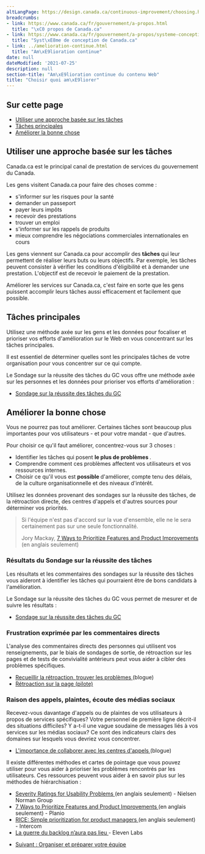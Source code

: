 ```yaml
---
altLangPage: https://design.canada.ca/continuous-improvement/choosing.html
breadcrumbs:
- link: https://www.canada.ca/fr/gouvernement/a-propos.html
  title: "\xC0 propos de Canada.ca"
- link: https://www.canada.ca/fr/gouvernement/a-propos/systeme-conception.html
  title: "Syst\xE8me de conception de Canada.ca"
- link: ../amelioration-continue.html
  title: "Am\xE9lioration continue"
date: null
dateModified: '2021-07-25'
description: null
section-title: "Am\xE9lioration continue du contenu Web"
title: "Choisir quoi am\xE9liorer"
---
```



<section>
 <h2>
  Sur cette page
 </h2>
 <ul>
  <li>
   <a href="#pourquoi">
    Utiliser une approche basée sur les tâches
   </a>
  </li>
  <li>
   <a href="#principales">
    Tâches principales
   </a>
  </li>
  <li>
   <a href="#choisir">
    Améliorer la bonne chose
   </a>
  </li>
 </ul>
</section>

<h2 id="pourquoi">
 Utiliser une approche basée sur les tâches
</h2>

<p>
 Canada.ca est le principal canal de prestation de services du gouvernement du Canada.
</p>

<p>
 Les gens visitent Canada.ca pour faire des choses comme :
</p>

<ul>
 <li>
  s'informer sur les risques pour la santé
 </li>
 <li>
  demander un passeport
 </li>
 <li>
  payer leurs impôts
 </li>
 <li>
  recevoir des prestations
 </li>
 <li>
  trouver un emploi
 </li>
 <li>
  s'informer sur les rappels de produits
 </li>
 <li>
  mieux comprendre les négociations commerciales internationales en cours
 </li>
</ul>

<p>
 Les gens viennent sur Canada.ca pour accomplir des
 <strong>
  tâches
 </strong>
 qui leur permettent de réaliser leurs buts ou leurs objectifs. Par exemple, les tâches peuvent consister à vérifier les conditions d'éligibilité et à demander une prestation. L'objectif est de recevoir le paiement de la prestation.
</p>

<p>
 Améliorer les services sur Canada.ca, c'est faire en sorte que les gens puissent accomplir leurs tâches aussi efficacement et facilement que possible.
</p>

<h2 id="principales">
 Tâches principales
</h2>

<p>
 Utilisez une méthode axée sur les gens et les données pour focaliser et prioriser vos efforts d'amélioration sur le Web en vous concentrant sur les tâches principales.
</p>

<p>
 Il est essentiel de déterminer quelles sont les principales tâches de votre organisation pour vous concentrer sur ce qui compte.
</p>

<p>
 Le Sondage sur la réussite des tâches du GC vous offre une méthode axée sur les personnes et les données pour prioriser vos efforts d'amélioration :
</p>

<ul>
 <li>
  <a href="./mesure/SRTGC.html">
   Sondage sur la réussite des tâches du GC
  </a>
 </li>
</ul>

<h2 id="choisir">
 Améliorer la bonne chose
</h2>

<p>
 Vous ne pourrez pas tout améliorer. Certaines tâches sont beaucoup plus importantes pour vos utilisateurs - et pour votre mandat - que d'autres.
</p>

<p>
 Pour choisir ce qu'il faut améliorer, concentrez-vous sur 3 choses :
</p>

<ul>
 <li>
  Identifier les tâches qui posent
  <strong>
   le plus de problèmes
  </strong>
  .
 </li>
 <li>
  Comprendre comment ces problèmes affectent vos utilisateurs et vos ressources internes.
 </li>
 <li>
  Choisir ce qu'il vous est
  <strong>
   possible
  </strong>
  d'améliorer, compte tenu des délais, de la culture organisationnelle et des niveaux d'intérêt.
 </li>
</ul>

<p>
 Utilisez les données provenant des sondages sur la réussite des tâches, de la rétroaction directe, des centres d'appels et d'autres sources pour déterminer vos priorités.
</p>

<blockquote>
 <p>
  Si l'équipe n'est pas d'accord sur la vue d'ensemble, elle ne le sera certainement pas sur une seule fonctionnalité.
 </p>
 <p class="small">
  Jory Mackay,
  <a href="https://plan.io/blog/feature-prioritization/">
   7 Ways to Prioritize Features and Product Improvements
  </a>
  (en anglais seulement)
 </p>
</blockquote>

<h3>
 Résultats du Sondage sur la réussite des tâches
</h3>

<p>
 Les résultats et les commentaires des sondages sur la réussite des tâches vous aideront à identifier les tâches qui pourraient être de bons candidats à l'amélioration.
</p>

<p>
 Le Sondage sur la réussite des tâches du GC vous permet de mesurer et de suivre les résultats :
</p>

<ul>
 <li>
  <a href="./mesure/SRTGC.html">
   Sondage sur la réussite des tâches du GC
  </a>
 </li>
</ul>

<h3>
 Frustration exprimée par les commentaires directs
</h3>

<p>
 L'analyse des commentaires directs des personnes qui utilisent vos renseignements, par le biais de sondages de sortie, de rétroaction sur les pages et de tests de convivialité antérieurs peut vous aider à cibler des problèmes spécifiques.
</p>

<ul>
 <li>
  <a href="https://blogue.canada.ca/2020/10/09/recueillir-la-retroaction">
   Recueillir la rétroaction, trouver les problèmes
  </a>
  (blogue)
 </li>
 <li>
  <a href="./mesure/retroaction.html">
   Rétroaction sur la page (pilote)
  </a>
 </li>
</ul>

<h3>
 Raison des appels, plaintes, écoute des médias sociaux
</h3>

<p>
 Recevez-vous davantage d'appels ou de plaintes de vos utilisateurs à propos de services spécifiques? Votre personnel de première ligne décrit-il des situations difficiles? Y a-t-il une vague soudaine de messages liés à vos services sur les médias sociaux? Ce sont des indicateurs clairs des domaines sur lesquels vous devriez vous concentrer.
</p>

<ul>
 <li>
  <a href="https://blogue.canada.ca/2021/03/01/collaborer-avec-centres-appels">
   L'importance de collaborer avec les centres d'appels
  </a>
  (blogue)
 </li>
</ul>

<p>
 Il existe différentes méthodes et cartes de pointage que vous pouvez utiliser pour vous aider à prioriser les problèmes rencontrés par les utilisateurs. Ces ressources peuvent vous aider à en savoir plus sur les méthodes de hiérarchisation :
</p>

<ul>
 <li>
  <a href="https://www.nngroup.com/articles/how-to-rate-the-severity-of-usability-problems/">
   Severity Ratings for Usability Problems
  </a>
  (en anglais seulement) - Nielsen Norman Group
 </li>
 <li>
  <a href="https://plan.io/blog/feature-prioritization/">
   7 Ways to Prioritize Features and Product Improvements
  </a>
  (en anglais seulement) - Planio
 </li>
 <li>
  <a href="https://www.intercom.com/blog/rice-simple-prioritization-for-product-managers/">
   RICE: Simple prioritization for product managers
  </a>
  (en anglais seulement) - Intercom
 </li>
 <li>
  <a href="https://blog.eleven-labs.com/fr/la-guerre-du-backlog-n-aura-pas-lieu-part-II/">
   La guerre du backlog n’aura pas lieu
  </a>
  - Eleven Labs
 </li>
</ul>

<nav class="mrgn-bttm-lg" role="navigation">
 <ul class="pager">
  <li class="next">
   <a href="./equipe.html" rel="next">
    Suivant : Organiser et préparer votre équipe
   </a>
  </li>
 </ul>
</nav>





